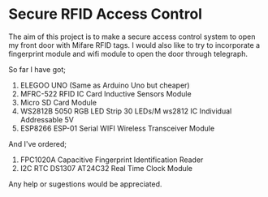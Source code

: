 # Secure RFID Access Control

The aim of this project is to make a secure access control system to open my front door with Mifare RFID tags.
I would also like to try to incorporate a fingerprint module and wifi module to open the door through telegraph.


So far I have got;
1.  ELEGOO UNO (Same as Arduino Uno but cheaper)
2.  MFRC-522 RFID IC Card Inductive Sensors Module 
3.  Micro SD Card Module 
4.  WS2812B 5050 RGB LED Strip 30 LEDs/M ws2812 IC Individual Addressable 5V
5.  ESP8266 ESP-01 Serial WIFI Wireless Transceiver Module

And I've ordered;
1.  FPC1020A Capacitive Fingerprint Identification Reader 
1.  I2C RTC DS1307 AT24C32 Real Time Clock Module 

Any help or sugestions would be appreciated.
